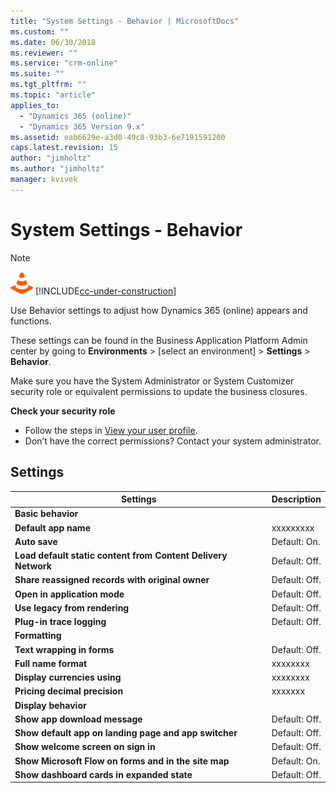 ```yaml
---
title: "System Settings - Behavior | MicrosoftDocs"
ms.custom: ""
ms.date: 06/30/2018
ms.reviewer: ""
ms.service: "crm-online"
ms.suite: ""
ms.tgt_pltfrm: ""
ms.topic: "article"
applies_to: 
  - "Dynamics 365 (online)"
  - "Dynamics 365 Version 9.x"
ms.assetid: eab6629e-a3d0-49c8-93b3-6e7191591200
caps.latest.revision: 15
author: "jimholtz"
ms.author: "jimholtz"
manager: kvivek
---
```

# System Settings - Behavior

> [!NOTE]
> ![This page is under construction. Check back soon!](media/under_construction.png "Coming soon")  [!INCLUDE[cc-under-construction](../includes/cc-under-construction.md)]

Use Behavior settings to adjust how Dynamics 365 (online) appears and functions.

These settings can be found in the Business Application Platform Admin center by going to **Environments** > [select an environment] > **Settings** > **Behavior**.

Make sure you have the System Administrator or System Customizer security role or equivalent permissions to update the business closures.

**Check your security role**

- Follow the steps in [View your user profile](https://docs.microsoft.com/dynamics365/customer-engagement/basics/view-your-user-profile).
- Don’t have the correct permissions? Contact your system administrator.

## Settings

|Settings|Description|  
|--------------|-----------------|  
|**Basic behavior**||  
|**Default app name**|xxxxxxxxx|  
|**Auto save**|Default: On. |  
|**Load default static content from Content Delivery Network**|Default: Off.|  
|**Share reassigned records with original owner**|Default: Off.|  
|**Open in application mode**|Default: Off.|  
|**Use legacy from rendering**|Default: Off.|  
|**Plug-in trace logging**|Default: Off.|  
|**Formatting**||  
|**Text wrapping in forms**|Default: Off.|  
|**Full name format**|xxxxxxxx|  
|**Display currencies using**|xxxxxxxx|  
|**Pricing decimal precision**|xxxxxxx|  
|**Display behavior**||  
|**Show app download message**|Default: Off.|  
|**Show default app on landing page and app switcher**|Default: Off.|  
|**Show welcome screen on sign in**|Default: Off.|  
|**Show Microsoft Flow on forms and in the site map**|Default: On.|  
|**Show dashboard cards in expanded state**|Default: Off.|  